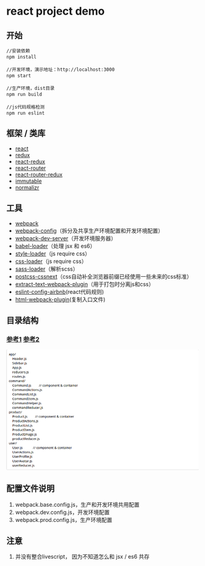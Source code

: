 react project demo
==================

## 开始

    //安装依赖
    npm install 
    
    //开发环境，演示地址：http://localhost:3000
    npm start 
    
    //生产环境，dist目录
    npm run build 
    
    //js代码规格检测
    npm run eslint

## 框架 / 类库

+ [react](https://github.com/facebook/react)
+ [redux](https://github.com/reactjs/redux)
+ [react-redux](https://github.com/reactjs/react-redux)
+ [react-router](https://github.com/reactjs/react-router)
+ [react-router-redux](https://github.com/reactjs/react-router-redux)
+ [immutable](https://facebook.github.io/immutable-js/)
+ [normalizr](https://github.com/gaearon/normalizr)

## 工具

+ [webpack](https://github.com/webpack/webpack)
+ [webpack-config](https://github.com/mdreizin/webpack-config)（拆分及共享生产环境配置和开发环境配置）
+ [webpack-dev-server](https://github.com/webpack/webpack-dev-server)（开发环境服务器）
+ [babel-loader](https://github.com/babel/babel-loader)（处理 jsx 和 es6）
+ [style-loader](https://github.com/webpack/style-loader)（js require css）
+ [css-loader](https://github.com/webpack/css-loader)（js require css）
+ [sass-loader](https://github.com/jtangelder/sass-loader)（解析scss）
+ [postcss-cssnext](https://github.com/MoOx/postcss-cssnext)（css自动补全浏览器前缀已经使用一些未来的css标准）
+ [extract-text-webpack-plugin](https://github.com/webpack/extract-text-webpack-plugin)（用于打包时分离js和css）
+ [eslint-config-airbnb](https://github.com/airbnb/javascript/tree/master/packages/eslint-config-airbnb)(react代码规则) 
+ [html-webpack-plugin](https://www.npmjs.com/package/html-webpack-plugin)(复制入口文件)

## 目录结构

### [参考1](http://marmelab.com/blog/2015/12/17/react-directory-structure.html) [参考2](https://github.com/erikras/react-redux-universal-hot-example)

<img src="./static/dir-structure.png">


## 配置文件说明

1. webpack.base.config.js，生产和开发环境共用配置
2. webpack.dev.config.js，开发环境配置
3. webpack.prod.config.js，生产环境配置


## 注意

1. 并没有整合livescript， 因为不知道怎么和 jsx / es6 共存